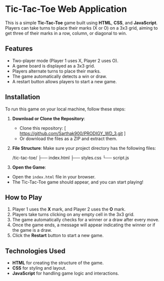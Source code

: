 # Tic-Tac-Toe Web Application

This is a simple **Tic-Tac-Toe** game built using **HTML**, **CSS**, and **JavaScript**. Players can take turns to place their marks (X or O) on a 3x3 grid, aiming to get three of their marks in a row, column, or diagonal to win.

## Features

- Two-player mode (Player 1 uses X, Player 2 uses O).
- A game board is displayed as a 3x3 grid.
- Players alternate turns to place their marks.
- The game automatically detects a win or draw.
- A restart button allows players to start a new game.

## Installation

To run this game on your local machine, follow these steps:

1. **Download or Clone the Repository**:
   - Clone this repository: [ https://github.com/Sarthak900/PRODIGY_WD_3.git ]
   - Or download the files as a ZIP and extract them.

2. **File Structure**:
   Make sure your project directory has the following files:
   
   /tic-tac-toe/ ├── index.html ├── styles.css └── script.js

4. **Open the Game**:
- Open the `index.html` file in your browser.
- The Tic-Tac-Toe game should appear, and you can start playing!

## How to Play

1. Player 1 uses the **X** mark, and Player 2 uses the **O** mark.
2. Players take turns clicking on any empty cell in the 3x3 grid.
3. The game automatically checks for a winner or a draw after every move.
4. Once the game ends, a message will appear indicating the winner or if the game is a draw.
5. Click the **Restart** button to start a new game.

## Technologies Used

- **HTML** for creating the structure of the game.
- **CSS** for styling and layout.
- **JavaScript** for handling game logic and interactions.


